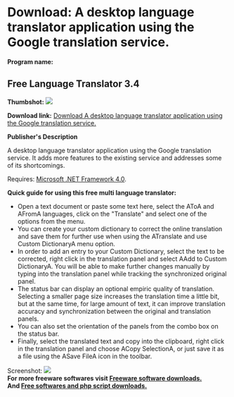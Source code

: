 # Download: A desktop language translator application using the Google translation service.

**Program name:**

## Free Language Translator 3.4

  
**Thumbshot:** ![](http://www.freewarefiles.com/screenshot/freelngtrnsltr2_md.jpg)   
  
**Download link:** [Download A desktop language translator application using the Google translation service.](http://freesoftwares.boysofts.com/Free-Language-Translator_program_46862.html)  
  


**Publisher's Description**  
  


A desktop language translator application using the Google translation service. It adds more features to the existing service and addresses some of its shortcomings. 

Requires: [Microsoft .NET Framework 4.0](http://www.freewarefiles.com/Microsoft-NET-Framework-4_program_55008.html). 

**Quick guide for using this free multi language translator:**

  * Open a text document or paste some text here, select the AToA and AFromA languages, click on the "Translate" and select one of the options from the menu. 
  * You can create your custom dictionary to correct the online translation and save them for further use when using the ATranslate and use Custom DictionaryA menu option. 
  * In order to add an entry to your Custom Dictionary, select the text to be corrected, right click in the translation panel and select AAdd to Custom DictionaryA. You will be able to make further changes manually by typing into the translation panel while tracking the synchronized original panel. 
  * The status bar can display an optional empiric quality of translation. Selecting a smaller page size increases the translation time a little bit, but at the same time, for large amount of text, it can improve translation accuracy and synchronization between the original and translation panels. 
  * You can also set the orientation of the panels from the combo box on the status bar. 
  * Finally, select the translated text and copy into the clipboard, right click in the translation panel and choose ACopy SelectionA, or just save it as a file using the ASave FileA icon in the toolbar. 

  
  
Screenshot: ![](http://www.freewarefiles.com/screenshot/freelngtrnsltr2.jpg)   
**For more freeware softwares visit [Freeware software downloads.](http://freesoftwares.boysofts.com/)**   
**And [Free softwares and php script downloads.](http://www.boysofts.com/)**
